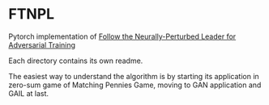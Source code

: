 # FTNPL
Pytorch implementation of [Follow the Neurally-Perturbed Leader for Adversarial Training](https://arxiv.org/pdf/2002.06476.pdf)

Each directory contains its own readme. 

The easiest way to understand the algorithm is by starting its application in zero-sum game of Matching Pennies Game, moving to GAN application and GAIL at last.
